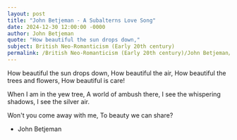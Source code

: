 ```yaml
---
layout: post
title: "John Betjeman - A Subalterns Love Song"
date: 2024-12-30 12:00:00 -0000
author: John Betjeman
quote: "How beautiful the sun drops down,"
subject: British Neo-Romanticism (Early 20th century)
permalink: /British Neo-Romanticism (Early 20th century)/John Betjeman/John Betjeman - A Subalterns Love Song
---
```


How beautiful the sun drops down,
How beautiful the air,
How beautiful the trees and flowers,
How beautiful is care!

When I am in the yew tree,
A world of ambush there,
I see the whispering shadows,
I see the silver air.

Won't you come away with me,
To beauty we can share?

- John Betjeman
